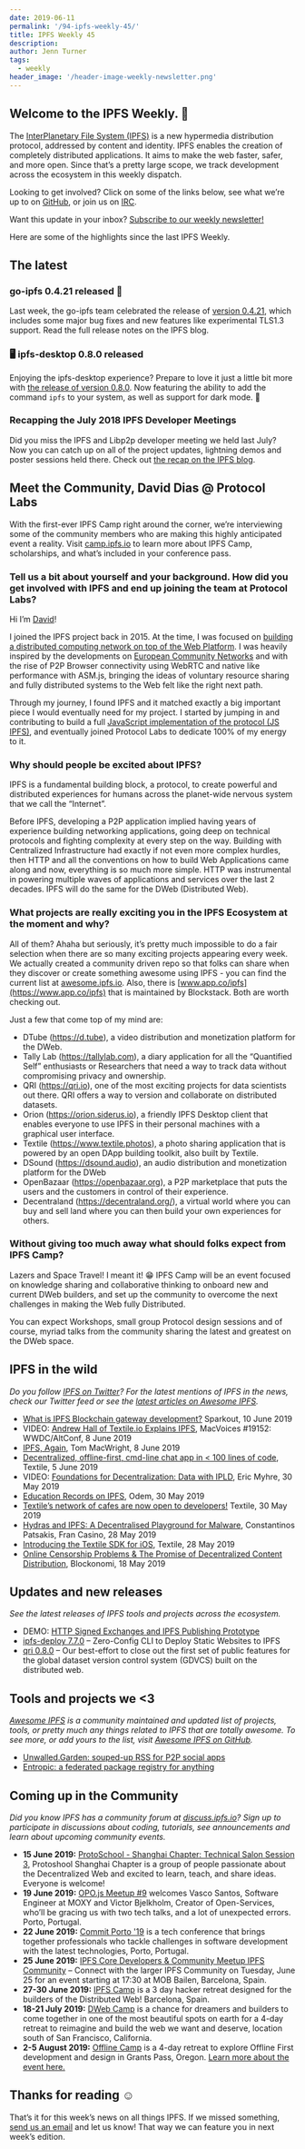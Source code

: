 ```yaml
---
date: 2019-06-11
permalink: '/94-ipfs-weekly-45/'
title: IPFS Weekly 45
description:
author: Jenn Turner
tags:
  - weekly
header_image: '/header-image-weekly-newsletter.png'
---
```


## Welcome to the IPFS Weekly. 👋

The [InterPlanetary File System (IPFS)](https://ipfs.io/) is a new hypermedia distribution protocol, addressed by content and identity. IPFS enables the creation of completely distributed applications. It aims to make the web faster, safer, and more open. Since that’s a pretty large scope, we track development across the ecosystem in this weekly dispatch.

Looking to get involved? Click on some of the links below, see what we’re up to on [GitHub](https://github.com/ipfs), or join us on [IRC](https://riot.im/app/#/room/#ipfs:matrix.org).

Want this update in your inbox? [Subscribe to our weekly newsletter!](http://eepurl.com/gL2Pi5)

Here are some of the highlights since the last IPFS Weekly.

## The latest

### go-ipfs 0.4.21 released 🎉

Last week, the go-ipfs team celebrated the release of [version 0.4.21](https://blog.ipfs.io/93-go-ipfs-0.4.21), which includes some major bug fixes and new features like experimental TLS1.3 support. Read the full release notes on the IPFS blog.

### 🖥 ipfs-desktop 0.8.0 released

Enjoying the ipfs-desktop experience? Prepare to love it just a little bit more with [the release of version 0.8.0](https://github.com/ipfs-shipyard/ipfs-desktop/releases/tag/v0.8.0). Now featuring the ability to add the command `ipfs` to your system, as well as support for dark mode. 🙌

### Recapping the July 2018 IPFS Developer Meetings

Did you miss the IPFS and Libp2p developer meeting we held last July? Now you can catch up on all of the project updates, lightning demos and poster sessions held there. Check out [the recap on the IPFS blog](https://blog.ipfs.io/91-ipfs-2018-dev-meetings/).

## Meet the Community, David Dias @ Protocol Labs

With the first-ever IPFS Camp right around the corner, we’re interviewing some of the community members who are making this highly anticipated event a reality. Visit [camp.ipfs.io](https://camp.ipfs.io/) to learn more about IPFS Camp, scholarships, and what’s included in your conference pass.

### Tell us a bit about yourself and your background. How did you get involved with IPFS and end up joining the team at Protocol Labs?

Hi I’m [David](http://daviddias.me/)!

I joined the IPFS project back in 2015. At the time, I was focused on [building a distributed computing network on top of the Web Platform](https://github.com/daviddias/thesis.browserCloud.js/blob/master/document.pdf). I was heavily inspired by the developments on [European Community Networks](https://confine-project.eu/) and with the rise of P2P Browser connectivity using WebRTC and native like performance with ASM.js, bringing the ideas of voluntary resource sharing and fully distributed systems to the Web felt like the right next path.

Through my journey, I found IPFS and it matched exactly a big important piece I would eventually need for my project. I started by jumping in and contributing to build a full [JavaScript implementation of the protocol (JS IPFS)](https://js.ipfs.io/), and eventually joined Protocol Labs to dedicate 100% of my energy to it.

### Why should people be excited about IPFS?

IPFS is a fundamental building block, a protocol, to create powerful and distributed experiences for humans across the planet-wide nervous system that we call the “Internet”.

Before IPFS, developing a P2P application implied having years of experience building networking applications, going deep on technical protocols and fighting complexity at every step on the way. Building with Centralized Infrastructure had exactly if not even more complex hurdles, then HTTP and all the conventions on how to build Web Applications came along and now, everything is so much more simple. HTTP was instrumental in powering multiple waves of applications and services over the last 2 decades. IPFS will do the same for the DWeb (Distributed Web).

### What projects are really exciting you in the IPFS Ecosystem at the moment and why?

All of them? Ahaha but seriously, it’s pretty much impossible to do a fair selection when there are so many exciting projects appearing every week. We actually created a community driven repo so that folks can share when they discover or create something awesome using IPFS - you can find the current list at [awesome.ipfs.io](https://awesome.ipfs.io). Also, there is [www.app.co/ipfs](https://www.app.co/ipfs) that is maintained by Blockstack. Both are worth checking out.

Just a few that come top of my mind are:

- DTube (https://d.tube), a video distribution and monetization platform for the DWeb.
- Tally Lab (https://tallylab.com), a diary application for all the “Quantified Self” enthusiasts or Researchers that need a way to track data without compromising privacy and ownership.
- QRI (https://qri.io), one of the most exciting projects for data scientists out there. QRI offers a way to version and collaborate on distributed datasets.
- Orion (https://orion.siderus.io), a friendly IPFS Desktop client that enables everyone to use IPFS in their personal machines with a graphical user interface.
- Textile (https://www.textile.photos), a photo sharing application that is powered by an open DApp building toolkit, also built by Textile.
- DSound (https://dsound.audio), an audio distribution and monetization platform for the DWeb
- OpenBazaar (https://openbazaar.org), a P2P marketplace that puts the users and the customers in control of their experience.
- Decentraland (https://decentraland.org/), a virtual world where you can buy and sell land where you can then build your own experiences for others.

### Without giving too much away what should folks expect from IPFS Camp?

Lazers and Space Travel! I meant it! 😁 IPFS Camp will be an event focused on knowledge sharing and collaborative thinking to onboard new and current DWeb builders, and set up the community to overcome the next challenges in making the Web fully Distributed.

You can expect Workshops, small group Protocol design sessions and of course, myriad talks from the community sharing the latest and greatest on the DWeb space.

## IPFS in the wild

_Do you follow [IPFS on Twitter](https://twitter.com/IPFSbot)? For the latest mentions of IPFS in the news, check our Twitter feed or see the [latest articles on Awesome IPFS](https://awesome.ipfs.io/articles/)._

- [What is IPFS Blockchain gateway development?](https://www.sparkouttech.com/ipfs-blockchain-gateway-development/) Sparkout, 10 June 2019
- VIDEO: [Andrew Hall of Textile.io Explains IPFS](https://www.youtube.com/watch?v=a1qVSs-poLY), MacVoices #19152: WWDC/AltConf, 8 June 2019
- [IPFS, Again](https://macwright.org/2019/06/08/ipfs-again.html), Tom MacWright, 8 June 2019
- [Decentralized, offline-first, cmd-line chat app in < 100 lines of code](https://medium.com/textileio/decentralized-offline-first-cmd-line-chat-app-in-100-lines-of-code-43ed71a70950), Textile, 5 June 2019
- VIDEO: [Foundations for Decentralization: Data with IPLD](https://media.ccc.de/v/gpn19-105-foundations-for-decentralization-data-with-ipld), Eric Myhre, 30 May 2019
- [Education Records on IPFS](https://odem.io/education-records-on-ipfs/), Odem, 30 May 2019
- [Textile’s network of cafes are now open to developers!](https://medium.com/textileio/textiles-network-of-cafes-are-now-open-to-developers-4a6df3a04b4) Textile, 30 May 2019
- [Hydras and IPFS: A Decentralised Playground for Malware](https://arxiv.org/abs/1905.11880), Constantinos Patsakis, Fran Casino, 28 May 2019
- [Introducing the Textile SDK for iOS](https://medium.com/textileio/introducing-the-textile-sdk-for-ios-e180e5c16461), Textile, 28 May 2019
- [Online Censorship Problems & The Promise of Decentralized Content Distribution](https://blockonomi.com/online-censorship-decentralized-content-distribution/), Blockonomi, 18 May 2019

## Updates and new releases

_See the latest releases of IPFS tools and projects across the ecosystem._

- DEMO: [HTTP Signed Exchanges and IPFS Publishing Prototype](https://github.com/ipfs/integration-mini-projects/issues/3#issuecomment-497837449)
- [ipfs-deploy 7.7.0](https://github.com/agentofuser/ipfs-deploy/releases/tag/v7.7.0) – Zero-Config CLI to Deploy Static Websites to IPFS
- [qri 0.8.0](https://github.com/qri-io/qri/releases/tag/v0.8.0) – Our best-effort to close out the first set of public features for the global dataset version control system (GDVCS) built on the distributed web.

## Tools and projects we <3

_[Awesome IPFS](https://awesome.ipfs.io/) is a community maintained and updated list of projects, tools, or pretty much any things related to IPFS that are totally awesome. To see more, or add yours to the list, visit [Awesome IPFS on GitHub](https://github.com/ipfs/awesome-ipfs)._

- [Unwalled.Garden: souped-up RSS for P2P social apps](https://pfrazee.hashbase.io/blog/unwalled-garden)
- [Entropic: a federated package registry for anything](https://github.com/entropic-dev/entropic)

## Coming up in the Community

_Did you know IPFS has a community forum at [discuss.ipfs.io](https://discuss.ipfs.io/)? Sign up to participate in discussions about coding, tutorials, see announcements and learn about upcoming community events._

- **15 June 2019:** [ProtoSchool - Shanghai Chapter: Technical Salon Session 3](https://www.meetup.com/Shanghai-Decentralized-Systems-Meetup-Group/events/261891470/), Protoshool Shanghai Chapter is a group of people passionate about the Decentralized Web and excited to learn, teach, and share ideas. Everyone is welcome!
- **19 June 2019:** [OPO.js Meetup #9](https://www.meetup.com/opo-js/events/261996897/) welcomes Vasco Santos, Software Engineer at MOXY and Victor Bjelkholm, Creator of Open-Services, who’ll be gracing us with two tech talks, and a lot of unexpected errors. Porto, Portugal.
- **22 June 2019:** [Commit Porto '19](https://commitporto.com/) is a tech conference that brings together professionals who tackle challenges in software development with the latest technologies, Porto, Portugal.
- **25 June 2019:** [IPFS Core Developers & Community Meetup
  IPFS Community](https://www.meetup.com/barcelona-ipfs/events/262101190/) – Connect with the larger IPFS Community on Tuesday, June 25 for an event starting at 17:30 at MOB Bailen, Barcelona, Spain.
- **27-30 June 2019:** [IPFS Camp](https://camp.ipfs.io/) is a 3 day hacker retreat designed for the builders of the Distributed Web! Barcelona, Spain.
- **18-21 July 2019:** [DWeb Camp](https://dwebcamp.org/) is a chance for dreamers and builders to come together in one of the most beautiful spots on earth for a 4-day retreat to reimagine and build the web we want and deserve, location south of San Francisco, California.
- **2-5 August 2019:** [Offline Camp](http://offlinefirst.org/camp/) is a 4-day retreat to explore Offline First development and design in Grants Pass, Oregon. [Learn more about the event here.](https://medium.com/offline-camp/announcing-offline-camp-v5-eb9111fdcc94)

## Thanks for reading ☺️

That’s it for this week’s news on all things IPFS. If we missed something, [send us an email](mailto:newsletter@ipfs.io) and let us know! That way we can feature you in next week’s edition.
